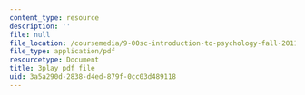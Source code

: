 ```yaml
---
content_type: resource
description: ''
file: null
file_location: /coursemedia/9-00sc-introduction-to-psychology-fall-2011/3a5a290d2838d4ed879f0cc03d489118_yBYebcVw8Zk.pdf
file_type: application/pdf
resourcetype: Document
title: 3play pdf file
uid: 3a5a290d-2838-d4ed-879f-0cc03d489118
---
```

